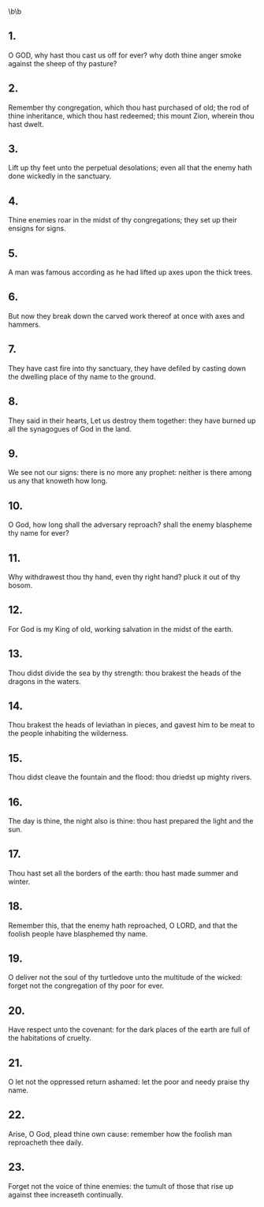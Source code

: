 \b\b
## 1.
O GOD, why hast thou cast us off for ever?  why doth thine anger smoke against the sheep of thy pasture?
## 2.
Remember thy congregation, which thou hast purchased of old; the rod of thine inheritance, which thou hast redeemed; this mount Zion, wherein thou hast dwelt.
## 3.
Lift up thy feet unto the perpetual desolations; even all that the enemy hath done wickedly in the sanctuary.
## 4.
Thine enemies roar in the midst of thy congregations; they set up their ensigns for signs.
## 5.
A man was famous according as he had lifted up axes upon the thick trees.
## 6.
But now they break down the carved work thereof at once with axes and hammers.
## 7.
They have cast fire into thy sanctuary, they have defiled by casting down the dwelling place of thy name to the ground.
## 8.
They said in their hearts, Let us destroy them together: they have burned up all the synagogues of God in the land.
## 9.
We see not our signs: there is no more any prophet: neither is there among us any that knoweth how long.
## 10.
O God, how long shall the adversary reproach?  shall the enemy blaspheme thy name for ever?
## 11.
Why withdrawest thou thy hand, even thy right hand?  pluck it out of thy bosom.
## 12.
For God is my King of old, working salvation in the midst of the earth.
## 13.
Thou didst divide the sea by thy strength: thou brakest the heads of the dragons in the waters.
## 14.
Thou brakest the heads of leviathan in pieces, and gavest him to be meat to the people inhabiting the wilderness.
## 15.
Thou didst cleave the fountain and the flood: thou driedst up mighty rivers.
## 16.
The day is thine, the night also is thine: thou hast prepared the light and the sun.
## 17.
Thou hast set all the borders of the earth: thou hast made summer and winter.
## 18.
Remember this, that the enemy hath reproached, O LORD, and that the foolish people have blasphemed thy name.
## 19.
O deliver not the soul of thy turtledove unto the multitude of the wicked: forget not the congregation of thy poor for ever.
## 20.
Have respect unto the covenant: for the dark places of the earth are full of the habitations of cruelty.
## 21.
O let not the oppressed return ashamed: let the poor and needy praise thy name.
## 22.
Arise, O God, plead thine own cause: remember how the foolish man reproacheth thee daily.
## 23.
Forget not the voice of thine enemies: the tumult of those that rise up against thee increaseth continually.
